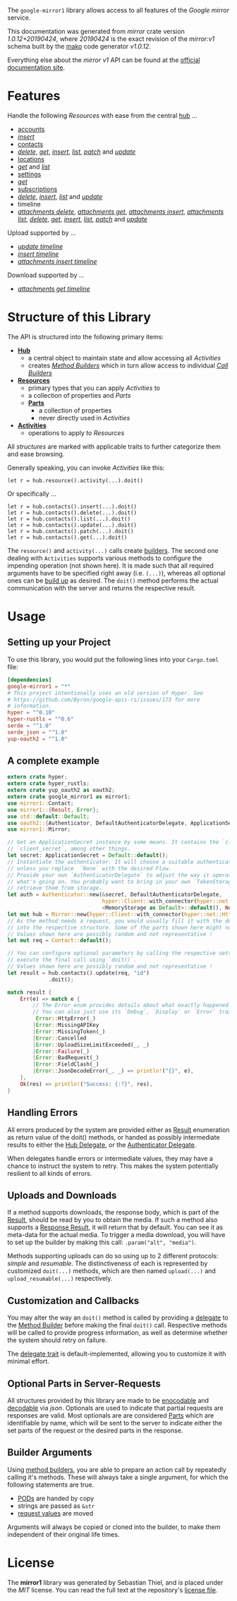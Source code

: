 <!---
DO NOT EDIT !
This file was generated automatically from 'src/mako/api/README.md.mako'
DO NOT EDIT !
-->
The `google-mirror1` library allows access to all features of the *Google mirror* service.

This documentation was generated from *mirror* crate version *1.0.12+20190424*, where *20190424* is the exact revision of the *mirror:v1* schema built by the [mako](http://www.makotemplates.org/) code generator *v1.0.12*.

Everything else about the *mirror* *v1* API can be found at the
[official documentation site](https://developers.google.com/glass).
# Features

Handle the following *Resources* with ease from the central [hub](https://docs.rs/google-mirror1/1.0.12+20190424/google_mirror1/struct.Mirror.html) ... 

* [accounts](https://docs.rs/google-mirror1/1.0.12+20190424/google_mirror1/struct.Account.html)
 * [*insert*](https://docs.rs/google-mirror1/1.0.12+20190424/google_mirror1/struct.AccountInsertCall.html)
* [contacts](https://docs.rs/google-mirror1/1.0.12+20190424/google_mirror1/struct.Contact.html)
 * [*delete*](https://docs.rs/google-mirror1/1.0.12+20190424/google_mirror1/struct.ContactDeleteCall.html), [*get*](https://docs.rs/google-mirror1/1.0.12+20190424/google_mirror1/struct.ContactGetCall.html), [*insert*](https://docs.rs/google-mirror1/1.0.12+20190424/google_mirror1/struct.ContactInsertCall.html), [*list*](https://docs.rs/google-mirror1/1.0.12+20190424/google_mirror1/struct.ContactListCall.html), [*patch*](https://docs.rs/google-mirror1/1.0.12+20190424/google_mirror1/struct.ContactPatchCall.html) and [*update*](https://docs.rs/google-mirror1/1.0.12+20190424/google_mirror1/struct.ContactUpdateCall.html)
* [locations](https://docs.rs/google-mirror1/1.0.12+20190424/google_mirror1/struct.Location.html)
 * [*get*](https://docs.rs/google-mirror1/1.0.12+20190424/google_mirror1/struct.LocationGetCall.html) and [*list*](https://docs.rs/google-mirror1/1.0.12+20190424/google_mirror1/struct.LocationListCall.html)
* [settings](https://docs.rs/google-mirror1/1.0.12+20190424/google_mirror1/struct.Setting.html)
 * [*get*](https://docs.rs/google-mirror1/1.0.12+20190424/google_mirror1/struct.SettingGetCall.html)
* [subscriptions](https://docs.rs/google-mirror1/1.0.12+20190424/google_mirror1/struct.Subscription.html)
 * [*delete*](https://docs.rs/google-mirror1/1.0.12+20190424/google_mirror1/struct.SubscriptionDeleteCall.html), [*insert*](https://docs.rs/google-mirror1/1.0.12+20190424/google_mirror1/struct.SubscriptionInsertCall.html), [*list*](https://docs.rs/google-mirror1/1.0.12+20190424/google_mirror1/struct.SubscriptionListCall.html) and [*update*](https://docs.rs/google-mirror1/1.0.12+20190424/google_mirror1/struct.SubscriptionUpdateCall.html)
* timeline
 * [*attachments delete*](https://docs.rs/google-mirror1/1.0.12+20190424/google_mirror1/struct.TimelineAttachmentDeleteCall.html), [*attachments get*](https://docs.rs/google-mirror1/1.0.12+20190424/google_mirror1/struct.TimelineAttachmentGetCall.html), [*attachments insert*](https://docs.rs/google-mirror1/1.0.12+20190424/google_mirror1/struct.TimelineAttachmentInsertCall.html), [*attachments list*](https://docs.rs/google-mirror1/1.0.12+20190424/google_mirror1/struct.TimelineAttachmentListCall.html), [*delete*](https://docs.rs/google-mirror1/1.0.12+20190424/google_mirror1/struct.TimelineDeleteCall.html), [*get*](https://docs.rs/google-mirror1/1.0.12+20190424/google_mirror1/struct.TimelineGetCall.html), [*insert*](https://docs.rs/google-mirror1/1.0.12+20190424/google_mirror1/struct.TimelineInsertCall.html), [*list*](https://docs.rs/google-mirror1/1.0.12+20190424/google_mirror1/struct.TimelineListCall.html), [*patch*](https://docs.rs/google-mirror1/1.0.12+20190424/google_mirror1/struct.TimelinePatchCall.html) and [*update*](https://docs.rs/google-mirror1/1.0.12+20190424/google_mirror1/struct.TimelineUpdateCall.html)


Upload supported by ...

* [*update timeline*](https://docs.rs/google-mirror1/1.0.12+20190424/google_mirror1/struct.TimelineUpdateCall.html)
* [*insert timeline*](https://docs.rs/google-mirror1/1.0.12+20190424/google_mirror1/struct.TimelineInsertCall.html)
* [*attachments insert timeline*](https://docs.rs/google-mirror1/1.0.12+20190424/google_mirror1/struct.TimelineAttachmentInsertCall.html)

Download supported by ...

* [*attachments get timeline*](https://docs.rs/google-mirror1/1.0.12+20190424/google_mirror1/struct.TimelineAttachmentGetCall.html)



# Structure of this Library

The API is structured into the following primary items:

* **[Hub](https://docs.rs/google-mirror1/1.0.12+20190424/google_mirror1/struct.Mirror.html)**
    * a central object to maintain state and allow accessing all *Activities*
    * creates [*Method Builders*](https://docs.rs/google-mirror1/1.0.12+20190424/google_mirror1/trait.MethodsBuilder.html) which in turn
      allow access to individual [*Call Builders*](https://docs.rs/google-mirror1/1.0.12+20190424/google_mirror1/trait.CallBuilder.html)
* **[Resources](https://docs.rs/google-mirror1/1.0.12+20190424/google_mirror1/trait.Resource.html)**
    * primary types that you can apply *Activities* to
    * a collection of properties and *Parts*
    * **[Parts](https://docs.rs/google-mirror1/1.0.12+20190424/google_mirror1/trait.Part.html)**
        * a collection of properties
        * never directly used in *Activities*
* **[Activities](https://docs.rs/google-mirror1/1.0.12+20190424/google_mirror1/trait.CallBuilder.html)**
    * operations to apply to *Resources*

All *structures* are marked with applicable traits to further categorize them and ease browsing.

Generally speaking, you can invoke *Activities* like this:

```Rust,ignore
let r = hub.resource().activity(...).doit()
```

Or specifically ...

```ignore
let r = hub.contacts().insert(...).doit()
let r = hub.contacts().delete(...).doit()
let r = hub.contacts().list(...).doit()
let r = hub.contacts().update(...).doit()
let r = hub.contacts().patch(...).doit()
let r = hub.contacts().get(...).doit()
```

The `resource()` and `activity(...)` calls create [builders][builder-pattern]. The second one dealing with `Activities` 
supports various methods to configure the impending operation (not shown here). It is made such that all required arguments have to be 
specified right away (i.e. `(...)`), whereas all optional ones can be [build up][builder-pattern] as desired.
The `doit()` method performs the actual communication with the server and returns the respective result.

# Usage

## Setting up your Project

To use this library, you would put the following lines into your `Cargo.toml` file:

```toml
[dependencies]
google-mirror1 = "*"
# This project intentionally uses an old version of Hyper. See
# https://github.com/Byron/google-apis-rs/issues/173 for more
# information.
hyper = "^0.10"
hyper-rustls = "^0.6"
serde = "^1.0"
serde_json = "^1.0"
yup-oauth2 = "^1.0"
```

## A complete example

```Rust
extern crate hyper;
extern crate hyper_rustls;
extern crate yup_oauth2 as oauth2;
extern crate google_mirror1 as mirror1;
use mirror1::Contact;
use mirror1::{Result, Error};
use std::default::Default;
use oauth2::{Authenticator, DefaultAuthenticatorDelegate, ApplicationSecret, MemoryStorage};
use mirror1::Mirror;

// Get an ApplicationSecret instance by some means. It contains the `client_id` and 
// `client_secret`, among other things.
let secret: ApplicationSecret = Default::default();
// Instantiate the authenticator. It will choose a suitable authentication flow for you, 
// unless you replace  `None` with the desired Flow.
// Provide your own `AuthenticatorDelegate` to adjust the way it operates and get feedback about 
// what's going on. You probably want to bring in your own `TokenStorage` to persist tokens and
// retrieve them from storage.
let auth = Authenticator::new(&secret, DefaultAuthenticatorDelegate,
                              hyper::Client::with_connector(hyper::net::HttpsConnector::new(hyper_rustls::TlsClient::new())),
                              <MemoryStorage as Default>::default(), None);
let mut hub = Mirror::new(hyper::Client::with_connector(hyper::net::HttpsConnector::new(hyper_rustls::TlsClient::new())), auth);
// As the method needs a request, you would usually fill it with the desired information
// into the respective structure. Some of the parts shown here might not be applicable !
// Values shown here are possibly random and not representative !
let mut req = Contact::default();

// You can configure optional parameters by calling the respective setters at will, and
// execute the final call using `doit()`.
// Values shown here are possibly random and not representative !
let result = hub.contacts().update(req, "id")
             .doit();

match result {
    Err(e) => match e {
        // The Error enum provides details about what exactly happened.
        // You can also just use its `Debug`, `Display` or `Error` traits
         Error::HttpError(_)
        |Error::MissingAPIKey
        |Error::MissingToken(_)
        |Error::Cancelled
        |Error::UploadSizeLimitExceeded(_, _)
        |Error::Failure(_)
        |Error::BadRequest(_)
        |Error::FieldClash(_)
        |Error::JsonDecodeError(_, _) => println!("{}", e),
    },
    Ok(res) => println!("Success: {:?}", res),
}

```
## Handling Errors

All errors produced by the system are provided either as [Result](https://docs.rs/google-mirror1/1.0.12+20190424/google_mirror1/enum.Result.html) enumeration as return value of 
the doit() methods, or handed as possibly intermediate results to either the 
[Hub Delegate](https://docs.rs/google-mirror1/1.0.12+20190424/google_mirror1/trait.Delegate.html), or the [Authenticator Delegate](https://docs.rs/yup-oauth2/*/yup_oauth2/trait.AuthenticatorDelegate.html).

When delegates handle errors or intermediate values, they may have a chance to instruct the system to retry. This 
makes the system potentially resilient to all kinds of errors.

## Uploads and Downloads
If a method supports downloads, the response body, which is part of the [Result](https://docs.rs/google-mirror1/1.0.12+20190424/google_mirror1/enum.Result.html), should be
read by you to obtain the media.
If such a method also supports a [Response Result](https://docs.rs/google-mirror1/1.0.12+20190424/google_mirror1/trait.ResponseResult.html), it will return that by default.
You can see it as meta-data for the actual media. To trigger a media download, you will have to set up the builder by making
this call: `.param("alt", "media")`.

Methods supporting uploads can do so using up to 2 different protocols: 
*simple* and *resumable*. The distinctiveness of each is represented by customized 
`doit(...)` methods, which are then named `upload(...)` and `upload_resumable(...)` respectively.

## Customization and Callbacks

You may alter the way an `doit()` method is called by providing a [delegate](https://docs.rs/google-mirror1/1.0.12+20190424/google_mirror1/trait.Delegate.html) to the 
[Method Builder](https://docs.rs/google-mirror1/1.0.12+20190424/google_mirror1/trait.CallBuilder.html) before making the final `doit()` call. 
Respective methods will be called to provide progress information, as well as determine whether the system should 
retry on failure.

The [delegate trait](https://docs.rs/google-mirror1/1.0.12+20190424/google_mirror1/trait.Delegate.html) is default-implemented, allowing you to customize it with minimal effort.

## Optional Parts in Server-Requests

All structures provided by this library are made to be [enocodable](https://docs.rs/google-mirror1/1.0.12+20190424/google_mirror1/trait.RequestValue.html) and 
[decodable](https://docs.rs/google-mirror1/1.0.12+20190424/google_mirror1/trait.ResponseResult.html) via *json*. Optionals are used to indicate that partial requests are responses 
are valid.
Most optionals are are considered [Parts](https://docs.rs/google-mirror1/1.0.12+20190424/google_mirror1/trait.Part.html) which are identifiable by name, which will be sent to 
the server to indicate either the set parts of the request or the desired parts in the response.

## Builder Arguments

Using [method builders](https://docs.rs/google-mirror1/1.0.12+20190424/google_mirror1/trait.CallBuilder.html), you are able to prepare an action call by repeatedly calling it's methods.
These will always take a single argument, for which the following statements are true.

* [PODs][wiki-pod] are handed by copy
* strings are passed as `&str`
* [request values](https://docs.rs/google-mirror1/1.0.12+20190424/google_mirror1/trait.RequestValue.html) are moved

Arguments will always be copied or cloned into the builder, to make them independent of their original life times.

[wiki-pod]: http://en.wikipedia.org/wiki/Plain_old_data_structure
[builder-pattern]: http://en.wikipedia.org/wiki/Builder_pattern
[google-go-api]: https://github.com/google/google-api-go-client

# License
The **mirror1** library was generated by Sebastian Thiel, and is placed 
under the *MIT* license.
You can read the full text at the repository's [license file][repo-license].

[repo-license]: https://github.com/Byron/google-apis-rsblob/master/LICENSE.md
